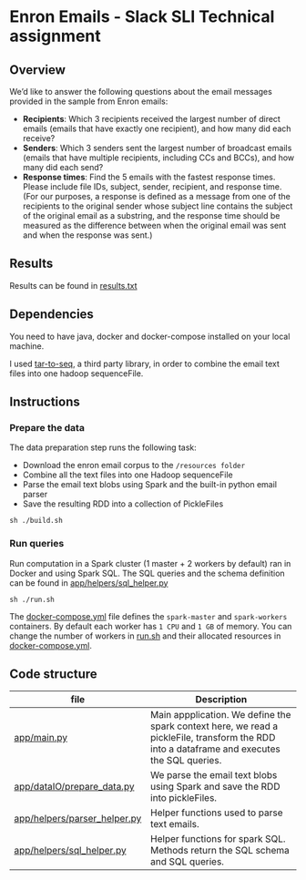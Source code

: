 # Enron Emails - Slack SLI Technical assignment


## Overview

We’d like to answer the following questions about the email messages provided in the sample from Enron emails:

- __Recipients__: Which 3 recipients received the largest number of direct emails (emails that have exactly one recipient), and how many did each receive?
- __Senders__: Which 3 senders sent the largest number of broadcast emails (emails that have multiple recipients, including CCs and BCCs), and how many did each send?
- __Response times__: Find the 5 emails with the fastest response times. Please include file IDs, subject, sender, recipient, and response time. (For our purposes, a response is defined as a message from one of the recipients to the original sender whose subject line contains the subject of the original email as a substring, and the response time should be measured as the difference between when the original email was sent and when the response was sent.)


## Results
Results can be found in [results.txt](results.txt)

## Dependencies
You need to have java, docker and docker-compose installed on your local machine.

I used [tar-to-seq](https://stuartsierra.com/2008/04/24/a-million-little-files), a third party library, in order to combine the email text files into one hadoop sequenceFile.

## Instructions

### Prepare the data

The data preparation step runs the following task:
- Download the enron email corpus to the `/resources folder`
- Combine all the text files into one Hadoop sequenceFile
- Parse the email text blobs using Spark and the built-in python email parser
- Save the resulting RDD into a collection of PickleFiles

```
sh ./build.sh
```

### Run queries

Run computation in a Spark cluster (1 master + 2 workers by default) ran in Docker and using Spark SQL.
The SQL queries and the schema definition can be found in [app/helpers/sql_helper.py](app/helpers/sql_helper.py)

    sh ./run.sh

The [docker-compose.yml](docker-compose.yml) file defines the `spark-master` and `spark-workers` containers.
By default each worker has `1 CPU` and `1 GB` of memory.
You can change the number of workers in [run.sh](run.sh) and their allocated resources in [docker-compose.yml](docker-compose.yml).

## Code structure

| file | Description    |
|---------|-----------------------|
| [app/main.py](app/main.py) | Main appplication. We define the spark context here, we read a pickleFile, transform the RDD into a dataframe and executes the SQL queries.|
| [app/dataIO/prepare_data.py](app/dataIO/prepare_data.py) | We parse the email text blobs using Spark and save the RDD into pickleFiles.|
| [app/helpers/parser_helper.py](app/helpers/parser_helper.py) | Helper functions used to parse text emails. |
| [app/helpers/sql_helper.py](app/helpers/sql_helper.py) | Helper functions for spark SQL. Methods return the SQL schema and SQL queries. |